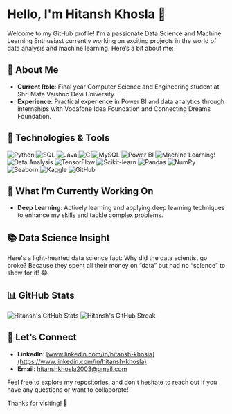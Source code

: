 # Hello, I'm Hitansh Khosla 👋

Welcome to my GitHub profile! I'm a passionate Data Science and Machine Learning Enthusiast currently working on exciting projects in the world of data analysis and machine learning. Here’s a bit about me:

## 🚀 About Me

- **Current Role**: Final year Computer Science and Engineering student at Shri Mata Vaishno Devi University.
- **Experience**: Practical experience in Power BI and data analytics through internships with Vodafone Idea Foundation and Connecting Dreams Foundation.

## 🔧 Technologies & Tools
 ![Python](https://img.shields.io/badge/Python-3776AB?style=flat&logo=python&logoColor=white) ![SQL](https://img.shields.io/badge/SQL-4479A1?style=flat&logo=sql&logoColor=white) ![Java](https://img.shields.io/badge/Java-007396?style=flat&logo=java&logoColor=white) ![C](https://img.shields.io/badge/C-A8B9CC?style=flat&logo=c&logoColor=black) ![MySQL](https://img.shields.io/badge/MySQL-00758F?style=flat&logo=mysql&logoColor=white) 
![Power BI](https://img.shields.io/badge/Power_BI-1F77C1?style=flat&logo=powerbi&logoColor=white)  ![Machine Learning](https://img.shields.io/badge/Machine_Learning-FF7F0E?style=flat&logo=python&logoColor=white)! ![Data Analysis](https://img.shields.io/badge/Data_Analysis-FF6F61?style=flat&logo=python&logoColor=white) ![TensorFlow](https://img.shields.io/badge/TensorFlow-FF6F00?style=flat&logo=tensorflow&logoColor=white) ![Scikit-learn](https://img.shields.io/badge/Scikit--learn-F7931E?style=flat&logo=scikit-learn&logoColor=white) ![Pandas](https://img.shields.io/badge/Pandas-150458?style=flat&logo=pandas&logoColor=white) ![NumPy](https://img.shields.io/badge/NumPy-013243?style=flat&logo=numpy&logoColor=white) ![Seaborn](https://img.shields.io/badge/Seaborn-00A3E0?style=flat&logo=python&logoColor=white) ![Kaggle](https://img.shields.io/badge/Kaggle-20BEFF?style=flat&logo=kaggle&logoColor=white) ![GitHub](https://img.shields.io/badge/GitHub-181717?style=flat&logo=github&logoColor=white) 


## 🌟 What I’m Currently Working On

- **Deep Learning**: Actively learning and applying deep learning techniques to enhance my skills and tackle complex problems.

## 📚 Data Science Insight

Here's a light-hearted data science fact: Why did the data scientist go broke? Because they spent all their money on “data” but had no “science” to show for it! 😂

## 📊 GitHub Stats

![Hitansh's GitHub Stats](https://github-readme-stats.vercel.app/api?username=hitanshkhosla&show_icons=true&hide_title=true&count_private=true&include_all_commits=true)
![Hitansh's GitHub Streak](https://github-readme-streak-stats.herokuapp.com/?user=hitanshkhosla&theme=dark)
## 🤝 Let’s Connect

- **LinkedIn**: [www.linkedin.com/in/hitansh-khosla](https://www.linkedin.com/in/hitansh-khosla)
- **Email**: hitanshkhosla2003@gmail.com

Feel free to explore my repositories, and don't hesitate to reach out if you have any questions or want to collaborate!

Thanks for visiting! 🚀
